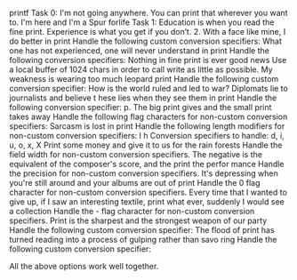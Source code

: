printf
Task 0: I'm not going anywhere. You can print that wherever you want to. I'm here and I'm a Spur forlife
Task 1: Education is when you read the fine print. Experience is what you get if you don’t. 2. With a face like mine, I do better in print
Handle the following custom conversion specifiers:
What one has not experienced, one will never understand in print
Handle the following conversion specifiers:
Nothing in fine print is ever good news
Use a local buffer of 1024 chars in order to call write as little as possible.
My weakness is wearing too much leopard print
Handle the following custom conversion specifier:
How is the world ruled and led to war? Diplomats lie to journalists and believe t hese lies when they see them in print
Handle the following conversion specifier: p.
The big print gives and the small print takes away
Handle the following flag characters for non-custom conversion specifiers:
Sarcasm is lost in print
Handle the following length modifiers for non-custom conversion specifiers:
l
h
Conversion specifiers to handle: d, i, u, o, x, X
Print some money and give it to us for the rain forests
Handle the field width for non-custom conversion specifiers.
The negative is the equivalent of the composer's score, and the print the perfor mance
Handle the precision for non-custom conversion specifiers.
It's depressing when you're still around and your albums are out of print
Handle the 0 flag character for non-custom conversion specifiers.
Every time that I wanted to give up, if I saw an interesting textile, print what ever, suddenly I would see a collection
Handle the - flag character for non-custom conversion specifiers.
Print is the sharpest and the strongest weapon of our party
Handle the following custom conversion specifier:
The flood of print has turned reading into a process of gulping rather than savo ring
Handle the following custom conversion specifier:


All the above options work well together.
